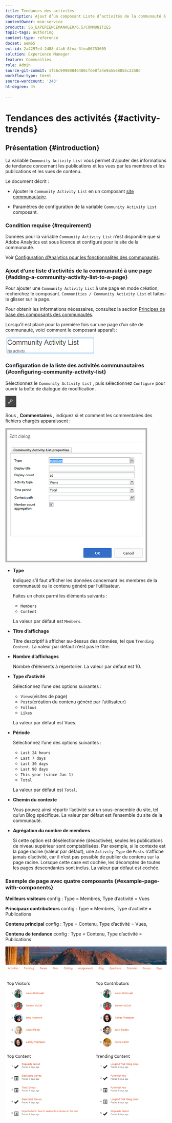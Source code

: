 ```yaml
---
title: Tendances des activités
description: Ajout d’un composant Liste d’activités de la communauté à une page
contentOwner: msm-service
products: SG_EXPERIENCEMANAGER/6.5/COMMUNITIES
topic-tags: authoring
content-type: reference
docset: aem65
exl-id: 2a4297e4-2d88-4fa6-8fea-3fea06753605
solution: Experience Manager
feature: Communities
role: Admin
source-git-commit: 1f56c99980846400cfde8fa4e9a55e885bc2258d
workflow-type: tm+mt
source-wordcount: '343'
ht-degree: 4%

---
```


# Tendances des activités {#activity-trends}

## Présentation {#introduction}

La variable `Community Activity List` vous permet d’ajouter des informations de tendance concernant les publications et les vues par les membres et les publications et les vues de contenu.

Le document décrit :

* Ajouter le `Community Activity List` en un composant [site communautaire](/help/communities/overview.md#community-sites).

* Paramètres de configuration de la variable `Community Activity List` composant.

### Condition requise {#requirement}

Données pour la variable `Community Activity List` n’est disponible que si Adobe Analytics est sous licence et configuré pour le site de la communauté.

Voir [Configuration d’Analytics pour les fonctionnalités des communautés](/help/communities/analytics.md).

### Ajout d’une liste d’activités de la communauté à une page {#adding-a-community-activity-list-to-a-page}

Pour ajouter une `Community Activity List` à une page en mode création, recherchez le composant. `Communities / Community Activity List` et faites-le glisser sur la page.

Pour obtenir les informations nécessaires, consultez la section [Principes de base des composants des communautés](/help/communities/basics.md).

Lorsqu’il est placé pour la première fois sur une page d’un site de communauté, voici comment le composant apparaît :

![communauté-activité](assets/community-activity.png)

### Configuration de la liste des activités communautaires  {#configuring-community-activity-list}

Sélectionnez le `Community Activity List` , puis sélectionnez `Configure` pour ouvrir la boîte de dialogue de modification.

![configure](assets/configure-new.png)

Sous , **Commentaires** , indiquez si et comment les commentaires des fichiers chargés apparaissent :

![propriétés](assets/activity-list-properties.png)

* **Type**

  Indiquez s’il faut afficher les données concernant les membres de la communauté ou le contenu généré par l’utilisateur.

  Faites un choix parmi les éléments suivants :

   * `Members`
   * `Content`

  La valeur par défaut est `Members`.

* **Titre d’affichage**

  Titre descriptif à afficher au-dessus des données, tel que `Trending Content`.
La valeur par défaut n’est pas le titre.

* **Nombre d’affichages**

  Nombre d’éléments à répertorier.
La valeur par défaut est 10.

* **Type d’activité**

  Sélectionnez l’une des options suivantes :

   * `Views`(visites de page)
   * `Posts`(création du contenu généré par l’utilisateur)
   * `Follows`
   * `Likes`

  La valeur par défaut est Vues.

* **Période**

  Sélectionnez l’une des options suivantes :

   * `Last 24 hours`
   * `Last 7 days`
   * `Last 30 days`
   * `Last 90 days`
   * `This year (since Jan 1)`
   * `Total`

  La valeur par défaut est `Total`.

* **Chemin du contexte**

  Vous pouvez ainsi répartir l’activité sur un sous-ensemble du site, tel qu’un Blog spécifique.
La valeur par défaut est l’ensemble du site de la communauté.

* **Agrégation du nombre de membres**

  Si cette option est désélectionnée (désactivée), seules les publications de niveau supérieur sont comptabilisées. Par exemple, si le contexte est la page racine (valeur par défaut), une `Activity Type` de `Posts` n’affiche jamais d’activité, car il n’est pas possible de publier du contenu sur la page racine. Lorsque cette case est cochée, les décomptes de toutes les pages descendantes sont inclus.
La valeur par défaut est cochée.

### Exemple de page avec quatre composants {#example-page-with-components}

**Meilleurs visiteurs** config : Type = Membres, Type d’activité = Vues

**Principaux contributeurs** config : Type = Membres, Type d’activité = Publications

**Contenu principal** config : Type = Contenu, Type d’activité = Vues,

**Contenu de tendance** config : Type = Contenu, Type d’activité = Publications

![composants](assets/activity-list-components.png)
